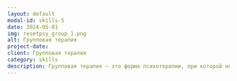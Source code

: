 ```yaml
---
layout: default
modal-id: skills-5
date: 2024-05-01
img: resetpsy_group_1.png
alt: Групповая терапия
project-date: 
client: Групповая терапия
category: skills
description: Групповая терапия — это форма психотерапии, при которой небольшая группа людей регулярно встречается с терапевтом для работы над общими терапевтическими целями. Она обеспечивает поддерживающую и интерактивную среду, в которой участники могут учиться на опыте друг друга, получать представление о собственном поведении и разрабатывать стратегии преодоления трудностей. Как психолог с обширным опытом групповой терапии, я имел честь вести многочисленные группы разного размера и состава. Я умею создавать безопасное и инклюзивное пространство, где люди чувствуют себя комфортно, делясь своими мыслями и чувствами. Мой опыт дал мне навыки эффективного управления групповой динамикой, содействия осмысленному взаимодействию и направления участников к позитивным изменениям и личностному росту. Я нахожу невероятно полезным наблюдать силу групповой поддержки и преобразующее влияние, которое она может оказать на жизни людей.
---
```

